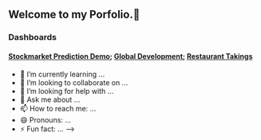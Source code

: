 ## Welcome to my Porfolio.👋 

### Dashboards
#### [Stockmarket Prediction Demo](https://getheard.quarto.pub/spy); [Global Development](https://getheard.quarto.pub/gapminder); [Restaurant Takings](https://getheard.quarto.pub/tips)
- 🌱 I’m currently learning ...
- 👯 I’m looking to collaborate on ...
- 🤔 I’m looking for help with ...
- 💬 Ask me about ...
- 📫 How to reach me: ...
- 😄 Pronouns: ...
- ⚡ Fun fact: ...
-->
